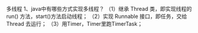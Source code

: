 
多线程
1、java中有哪些方式实现多线程？
（1）继承 Thread 类，即实现线程的 run() 方法，start()方法启动线程；
（2）实现 Runnable 接口，即任务，交给 Thread 去运行；
（3）用Timer，Timer里跑TimerTask；